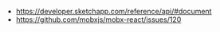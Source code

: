 * https://developer.sketchapp.com/reference/api/#document
* https://github.com/mobxjs/mobx-react/issues/120
